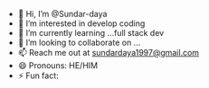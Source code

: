 - 👋 Hi, I’m @Sundar-daya
- 👀 I’m interested in develop coding
- 🌱 I’m currently learning ...full stack dev
- 💞️ I’m looking to collaborate on ...
- 📫 Reach me out at sundardaya1997@gmail.com
- 😄 Pronouns: HE/HIM
- ⚡ Fun fact: 

<!---
Sundar-daya/Sundar-daya is a ✨ special ✨ repository because its `README.md` (this file) appears on your GitHub profile.
You can click the Preview link to take a look at your changes.
--->
